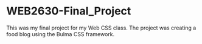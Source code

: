 # WEB2630-Final_Project
This was my final project for my Web CSS class. The project was creating a food blog using the Bulma CSS framework.
